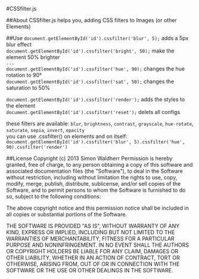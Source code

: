 #CSSfilter.js

##About
CSSfilter.js helps you, adding CSS filters to Images (or other Elements)

##Use
``` document.getElementById('id').cssfilter('blur', 5); ```  adds a 5px blur effect   
``` document.getElementById('id').cssfilter('bright', 50); ```  make the element 50% brighter   
``` ... ```   
``` document.getElementById('id').cssfilter('hue', 90); ```  changes the hue rotation to 90°   
``` document.getElementById('id').cssfilter('sat', 50); ```  changes the saturation to 50%   

``` document.getElementById('id').cssfilter('render'); ```  adds the styles to the element   
``` document.getElementById('id').cssfilter('reset'); ```  delets all configs   

these filters are available: ```blur```, ```brightness```, ```contrast```, ```grayscale```, ```hue-rotate```, ```saturate```, ```sepia```, ```invert```, ```opacity```   
you can use .cssfilter() on elements and on itself:   
```document.getElementById('id').cssfilter('blur', 5).cssfilter('hue', 90).cssfilter('render')```

##License
Copyright (c) 2013 Simon Waldherr
Permission is hereby granted, free of charge, to any person obtaining a copy of this software and associated documentation files (the "Software"), to deal in the Software without restriction, including without limitation the rights to use, copy, modify, merge, publish, distribute, sublicense, and/or sell copies of the Software, and to permit persons to whom the Software is furnished to do so, subject to the following conditions:  

The above copyright notice and this permission notice shall be included in all copies or substantial portions of the Software.  

THE SOFTWARE IS PROVIDED "AS IS", WITHOUT WARRANTY OF ANY KIND, EXPRESS OR IMPLIED, INCLUDING BUT NOT LIMITED TO THE WARRANTIES OF MERCHANTABILITY, FITNESS FOR A PARTICULAR PURPOSE AND NONINFRINGEMENT. IN NO EVENT SHALL THE AUTHORS OR COPYRIGHT HOLDERS BE LIABLE FOR ANY CLAIM, DAMAGES OR OTHER LIABILITY, WHETHER IN AN ACTION OF CONTRACT, TORT OR OTHERWISE, ARISING FROM, OUT OF OR IN CONNECTION WITH THE SOFTWARE OR THE USE OR OTHER DEALINGS IN THE SOFTWARE.
